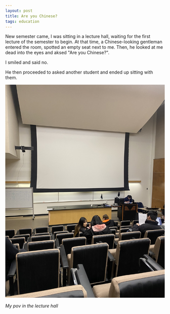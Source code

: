 ```yaml
---
layout: post
title: Are you Chinese?
tags: education
---
```


New semester came, I was sitting in a lecture hall, waiting for the first lecture of the semester to begin. At that time, a Chinese-looking gentleman entered the room, spotted an empty seat next to me. Then, he looked at me dead into the eyes and aksed "Are you Chinese?". 

I smiled and said no. 

He then proceeded to asked another student and ended up sitting with them.

![](/assets/new-class-s24.jpeg)

*My pov in the lecture hall*